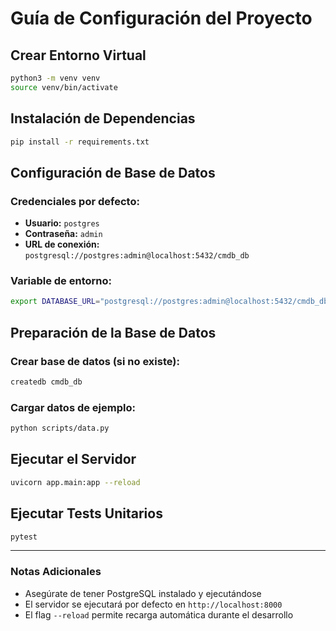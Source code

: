 # Guía de Configuración del Proyecto

## Crear Entorno Virtual

```bash
python3 -m venv venv
source venv/bin/activate
```

## Instalación de Dependencias

```bash
pip install -r requirements.txt
```

## Configuración de Base de Datos

### Credenciales por defecto:
- **Usuario:** `postgres`
- **Contraseña:** `admin`
- **URL de conexión:** `postgresql://postgres:admin@localhost:5432/cmdb_db`

### Variable de entorno:
```bash
export DATABASE_URL="postgresql://postgres:admin@localhost:5432/cmdb_db"
```

## Preparación de la Base de Datos

### Crear base de datos (si no existe):
```bash
createdb cmdb_db
```

### Cargar datos de ejemplo:
```bash
python scripts/data.py
```

## Ejecutar el Servidor

```bash
uvicorn app.main:app --reload
```

## Ejecutar Tests Unitarios

```bash
pytest
```

---

### Notas Adicionales

- Asegúrate de tener PostgreSQL instalado y ejecutándose
- El servidor se ejecutará por defecto en `http://localhost:8000`
- El flag `--reload` permite recarga automática durante el desarrollo